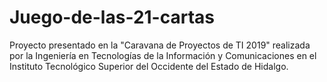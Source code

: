 # Juego-de-las-21-cartas
Proyecto presentado en la "Caravana de Proyectos de TI 2019" realizada por la Ingeniería en Tecnologías de la Información y Comunicaciones en el Instituto Tecnológico Superior del Occidente del Estado de Hidalgo.
